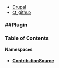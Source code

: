 

- [Drupal](../namespaces/drupal.md)
- [ct_github](../namespaces/drupal-ct-github.md)


### ##Plugin




### Table of Contents


#### Namespaces
- **[ContributionSource](../namespaces/drupal-ct-github-plugin-contributionsource.md)**















